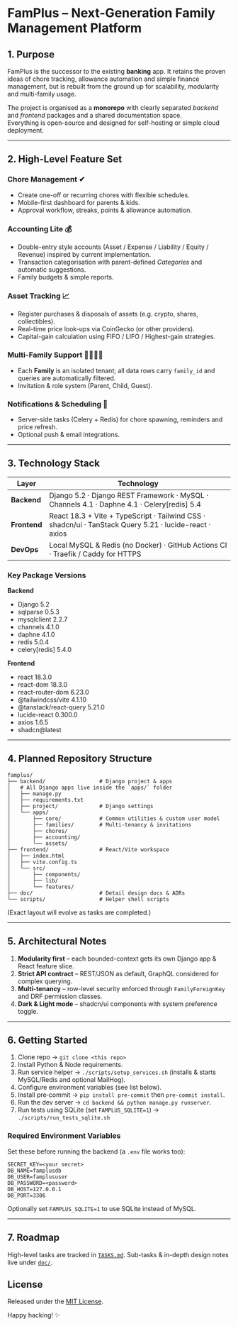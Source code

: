 # FamPlus – Next-Generation Family Management Platform

## 1. Purpose
FamPlus is the successor to the existing **banking** app. It retains the proven ideas of chore tracking, allowance automation and simple finance management, but is rebuilt from the ground up for scalability, modularity and multi-family usage.

The project is organised as a **monorepo** with clearly separated _backend_ and _frontend_ packages and a shared documentation space.  
Everything is open-source and designed for self-hosting or simple cloud deployment.

---

## 2. High-Level Feature Set

### Chore Management ✔︎
* Create one-off or recurring chores with flexible schedules.
* Mobile-first dashboard for parents & kids.
* Approval workflow, streaks, points & allowance automation.

### Accounting Lite 💰
* Double-entry style accounts (Asset / Expense / Liability / Equity / Revenue) inspired by current implementation.
* Transaction categorisation with parent-defined _Categories_ and automatic suggestions.
* Family budgets & simple reports.

### Asset Tracking 📈
* Register purchases & disposals of assets (e.g. crypto, shares, collectibles).
* Real-time price look-ups via CoinGecko (or other providers).
* Capital-gain calculation using FIFO / LIFO / Highest-gain strategies.

### Multi-Family Support 👨‍👩‍👧‍👦
* Each **Family** is an isolated tenant; all data rows carry `family_id` and queries are automatically filtered.
* Invitation & role system (Parent, Child, Guest).

### Notifications & Scheduling 🔔
* Server-side tasks (Celery + Redis) for chore spawning, reminders and price refresh.
* Optional push & email integrations.

---

## 3. Technology Stack

| Layer      | Technology |
| ---------- | ---------- |
| **Backend**| Django 5.2 · Django REST Framework · MySQL · Channels 4.1 · Daphne 4.1 · Celery[redis] 5.4 |
| **Frontend**| React 18.3 + Vite + TypeScript · Tailwind CSS · shadcn/ui · TanStack Query 5.21 · lucide-react · axios |
| **DevOps**| Local MySQL & Redis (no Docker) · GitHub Actions CI · Traefik / Caddy for HTTPS |
### Key Package Versions

**Backend**
- Django 5.2
- sqlparse 0.5.3
- mysqlclient 2.2.7
- channels 4.1.0
- daphne 4.1.0
- redis 5.0.4
- celery[redis] 5.4.0

**Frontend**
- react 18.3.0
- react-dom 18.3.0
- react-router-dom 6.23.0
- @tailwindcss/vite 4.1.10
- @tanstack/react-query 5.21.0
- lucide-react 0.300.0
- axios 1.6.5
- shadcn@latest


---

## 4. Planned Repository Structure
```text
famplus/
├── backend/                 # Django project & apps
│   # All Django apps live inside the `apps/` folder
│   ├── manage.py
│   ├── requirements.txt
│   ├── project/             # Django settings
│   └── apps/
│       ├── core/            # Common utilities & custom user model
│       ├── families/        # Multi-tenancy & invitations
│       ├── chores/
│       ├── accounting/
│       └── assets/
├── frontend/                # React/Vite workspace
│   ├── index.html
│   ├── vite.config.ts
│   └── src/
│       ├── components/
│       ├── lib/
│       └── features/
├── doc/                     # Detail design docs & ADRs
└── scripts/                 # Helper shell scripts
```
(Exact layout will evolve as tasks are completed.)

---

## 5. Architectural Notes
1. **Modularity first** – each bounded-context gets its own Django app & React feature slice.  
2. **Strict API contract** – REST/JSON as default, GraphQL considered for complex querying.  
3. **Multi-tenancy** – row-level security enforced through `FamilyForeignKey` and DRF permission classes.  
4. **Dark & Light mode** – shadcn/ui components with system preference toggle.

---

## 6. Getting Started
1. Clone repo → `git clone <this repo>`
2. Install Python & Node requirements.
3. Run service helper → `./scripts/setup_services.sh` (installs & starts MySQL/Redis and optional MailHog).
4. Configure environment variables (see list below).
5. Install pre‑commit → `pip install pre-commit` then `pre-commit install`.
6. Run the dev server → `cd backend && python manage.py runserver`.
7. Run tests using SQLite (set `FAMPLUS_SQLITE=1`) → `./scripts/run_tests_sqlite.sh`

### Required Environment Variables
Set these before running the backend (a `.env` file works too):

```
SECRET_KEY=<your secret>
DB_NAME=famplusdb
DB_USER=famplususer
DB_PASSWORD=<password>
DB_HOST=127.0.0.1
DB_PORT=3306
```

Optionally set `FAMPLUS_SQLITE=1` to use SQLite instead of MySQL.

---

## 7. Roadmap
High-level tasks are tracked in [`TASKS.md`](TASKS.md).  Sub-tasks & in-depth design notes live under [`doc/`](doc/).

## License
Released under the [MIT License](LICENSE).

Happy hacking! ✨ 